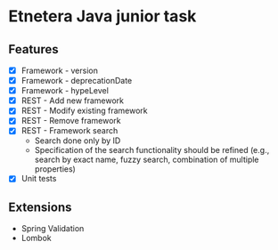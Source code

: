 # Etnetera Java junior task

## Features

- [x] Framework - version
- [x] Framework - deprecationDate
- [x] Framework - hypeLevel
- [x] REST - Add new framework
- [x] REST - Modify existing framework
- [x] REST - Remove framework
- [x] REST - Framework search
  - Search done only by ID
  - Specification of the search functionality should be refined (e.g., search by exact name, fuzzy search, combination of multiple properties)
- [x] Unit tests

## Extensions

- Spring Validation
- Lombok